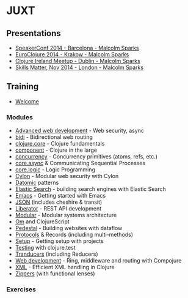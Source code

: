 # JUXT

## Presentations

* [SpeakerConf 2014 - Barcelona - Malcolm Sparks](/speakerconf-2014)
* [EuroClojure 2014 - Krakow - Malcolm Sparks](/euroclojure-2014)
* [Clojure Ireland Meetup - Dublin - Malcolm Sparks](/clojure-ireland)
* [Skills Matter, Nov 2014 - London - Malcolm Sparks](/skillsmatter-components)

## Training

* [Welcome](/training/index)

### Modules

* [Advanced web development](/training/aweb) - Web security, async
* [bidi](/training/bidi) - Bidirectional web routing
* [clojure.core](/training/clojure) - Clojure fundamentals
* [component](/training/component) - Clojure in the large
* [concurrency](/training/concurrency) - Concurrency primitives (atoms, refs, etc.)
* [core.async](/training/async) & Communicating Sequential Processes
* [core.logic](/training/logic) - Logic Programming
* [Cylon](/training/cylon) - Modular web security with Cylon
* [Datomic](/training/datomic) patterns
* [Elastic Search](/training/elasticsearch) - building search engines with Elastic Search
* [Emacs](/training/emacs) - Getting started with Emacs
* [JSON](/training/json) (includes cheshire & transit)
* [Liberator](/training/liberator) - REST API development
* [Modular](/training/modular) - Modular systems architecture
* [Om](/training/om) and ClojureScript
* [Pedestal](/training/pedestal) - Building websites with dataflow
* [Protocols](/training/protocols) & Records (including multi-methods)
* [Setup](/training/setup) - Getting setup with projects
* [Testing](/training/testing) with clojure.test
* [Tranducers](/training/tranducers) (including Reducers)
* [Web development](/training/web) - Ring, middleware and routing with Compojure
* [XML](/training/xml) - Efficient XML handling in Clojure
* [Zippers](/training/zippers) (with functional lenses)


### Exercises
